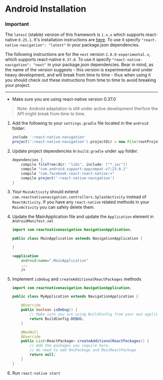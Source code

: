 # Android Installation

### Important
The `latest` (stable) version of this framework is `1.x.x` which supports react-native `0.25.1`. It's installation instructions are [here](https://github.com/wix/react-native-navigation/blob/v1.x.x/README.md#installation---android). To use it specify `"react-native-navigation": "latest"` in your package.json dependencies.

The following instructions are for the `next` version `2.0.0-experimental.x`, which supports react-native `0.37.0`. To use it specify `"react-native-navigation": "next"` in your package.json dependencies. Bear in mind, as the name of the version suggests - this version is experimental and under heavy development, and will break from time to time - thus when using it you should check out these instructions from time to time to avoid breaking your project. 

----

* Make sure you are using react-native version 0.37.0

 >Note: Android adaptation is still under active development therfore the API might break from time to time. 
 
1.  Add the following to your `settings.gradle` file located in the `android` folder:

	```groovy
	include ':react-native-navigation'
	project(':react-native-navigation').projectDir = new File(rootProject.projectDir, '../node_modules/react-native-navigation/android/app/')
	```
	
2. Update project dependencies in `build.gradle` under `app` folder.

	```groovy
	dependencies {
	    compile fileTree(dir: "libs", include: ["*.jar"])
	    compile "com.android.support:appcompat-v7:23.0.1"
	    compile "com.facebook.react:react-native:+"
	    compile project(':react-native-navigation')
	}

3. Your `MainActivity` should extend `com.reactnativenavigation.controllers.SplashActivity` instead of `ReactActivity`. If you have any `react-native` related methods in your `MainActivity` you can safely delete them.

4. Update the MainApplication file and update the `Application` element in `AndroidManifest.xml`
	
	```java
	import com.reactnativenavigation.NavigationApplication;
	
	public class MainApplication extends NavigationApplication {
	
	}
	```
	
	```xml
	<application
        android:name=".MainApplication"
        ...
        />
	```
5. Implement `isDebug` and `createAdditionalReactPackages` methods

	```java
	import com.reactnativenavigation.NavigationApplication;
	
	public class MyApplication extends NavigationApplication {
 
    	@Override
		public boolean isDebug() {
			// Make sure you are using BuildConfig from your own application
			return BuildConfig.DEBUG;
		}

	    @NonNull
	    @Override
	    public List<ReactPackage> createAdditionalReactPackages() {
		    // Add the packages you require here.
			// No need to add RnnPackage and MainReactPackage
	        return null;
	    }
	}
	```
6. Run `react-native start` 
